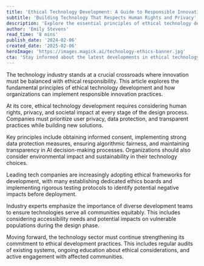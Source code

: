 ```yaml
---
title: 'Ethical Technology Development: A Guide to Responsible Innovation'
subtitle: 'Building Technology That Respects Human Rights and Privacy'
description: 'Explore the essential principles of ethical technology development and learn how organizations can implement responsible innovation practices while respecting human rights and privacy.'
author: 'Emily Stevens'
read_time: '8 mins'
publish_date: '2024-02-06'
created_date: '2025-02-06'
heroImage: 'https://images.magick.ai/technology-ethics-banner.jpg'
cta: 'Stay informed about the latest developments in ethical technology. Follow us on LinkedIn for regular updates on responsible innovation practices and industry standards.'
---
```


The technology industry stands at a crucial crossroads where innovation must be balanced with ethical responsibility. This article explores the fundamental principles of ethical technology development and how organizations can implement responsible innovation practices.

At its core, ethical technology development requires considering human rights, privacy, and societal impact at every stage of the design process. Companies must prioritize user privacy, data protection, and transparent practices while building new solutions.

Key principles include obtaining informed consent, implementing strong data protection measures, ensuring algorithmic fairness, and maintaining transparency in AI decision-making processes. Organizations should also consider environmental impact and sustainability in their technology choices.

Leading tech companies are increasingly adopting ethical frameworks for development, with many establishing dedicated ethics boards and implementing rigorous testing protocols to identify potential negative impacts before deployment.

Industry experts emphasize the importance of diverse development teams to ensure technologies serve all communities equitably. This includes considering accessibility needs and potential impacts on vulnerable populations during the design phase.

Moving forward, the technology sector must continue strengthening its commitment to ethical development practices. This includes regular audits of existing systems, ongoing education about ethical considerations, and active engagement with affected communities.